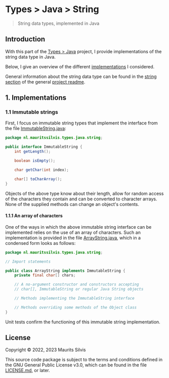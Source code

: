 # Types > Java > String

> String data types, implemented in Java

## Introduction

With this part of the [Types > Java](../../../../../../../..) project, I provide implementations of the string data type in Java.

Below, I give an overview of the different [implementations](#1-implementations) I considered.

General information about the string data type can be found in the [string section](../../../../../../../../../README.md#31-string) of the general [project readme](../../../../../../../../../README.md).

## 1. Implementations

### 1.1 Immutable strings

First, I focus on immutable string types that implement the interface from the file [ImmutableString.java](ImmutableString.java):

```java
package nl.mauritssilvis.types.java.string;

public interface ImmutableString {
    int getLength();

    boolean isEmpty();

    char getChar(int index);

    char[] toCharArray();
}
```

Objects of the above type know about their length, allow for random access of the characters they contain and can be converted to character arrays.
None of the supplied methods can change an object's contents.

#### 1.1.1 An array of characters

One of the ways in which the above immutable string interface can be implemented relies on the use of an array of characters. Such an implementation is provided in the file [ArrayString.java](ArrayString.java), which in a condensed form looks as follows:

```java
package nl.mauritssilvis.types.java.string;

// Import statements

public class ArrayString implements ImmutableString {
    private final char[] chars;

    // A no-argument constructor and constructors accepting
    // char[], ImmutableString or regular Java String objects

    // Methods implementing the ImmutableString interface 

    // Methods overriding some methods of the Object class
}
```

Unit tests confirm the functioning of this immutable string implementation.

## License

Copyright © 2022, 2023 Maurits Silvis

This source code package is subject to the terms and conditions defined in the GNU General Public License v3.0, which can be found in the file [LICENSE.md](../../../../../../../../LICENSE.md), or later.
